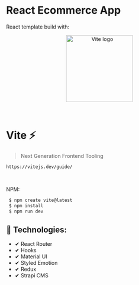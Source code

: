 # React Ecommerce App

React template build with:

<p align="center">
  <a href="https://vitejs.dev" target="_blank" rel="noopener noreferrer">
    <img width="180" src="https://vitejs.dev/logo.svg" alt="Vite logo">
  </a>
</p>

<br/>

# Vite ⚡

> Next Generation Frontend Tooling
```
https://vitejs.dev/guide/
```


<br/>

NPM:
```bash
 $ npm create vite@latest 
 $ npm install 
 $ npm run dev
```


## 🚀 Technologies:

- ✔ React Router
- ✔ Hooks
- ✔ Material UI
- ✔ Styled Emotion
- ✔ Redux
- ✔ Strapi CMS
